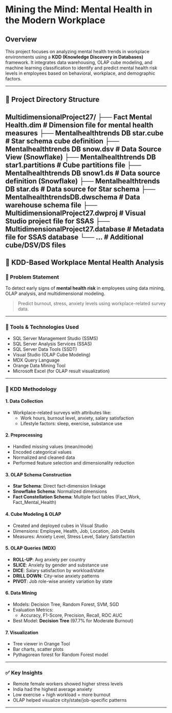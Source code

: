 # Mining the Mind: Mental Health in the Modern Workplace

## Overview

This project focuses on analyzing mental health trends in workplace environments using a **KDD (Knowledge Discovery in Databases)** framework. It integrates data warehousing, OLAP cube modeling, and machine learning classification to identify and predict mental health risk levels in employees based on behavioral, workplace, and demographic factors.

---

## 📁 Project Directory Structure
MultidimensionalProject27/
├── Fact Mental Health.dim # Dimension file for mental health measures
├── Mentalhealthtrends DB star.cube # Star schema cube definition
├── Mentalhealthtrends DB snow.dsv # Data Source View (Snowflake)
├── Mentalhealthtrends DB star1.partitions # Cube partitions file
├── Mentalhealthtrends DB snow1.ds # Data source definition (Snowflake)
├── Mentalhealthtrends DB star.ds # Data source for Star schema
├── MentalhealthtrendsDB.dwschema # Data warehouse schema file
├── MultidimensionalProject27.dwproj # Visual Studio project file for SSAS
├── MultidimensionalProject27.database # Metadata file for SSAS database
└── ... # Additional cube/DSV/DS files
---

## 📌 KDD-Based Workplace Mental Health Analysis

### 🧠 Problem Statement

To detect early signs of **mental health risk** in employees using data mining, OLAP analysis, and multidimensional modeling.

> Predict burnout, stress, anxiety levels using workplace-related survey data.

---

### 🔧 Tools & Technologies Used

- SQL Server Management Studio (SSMS)
- SQL Server Analysis Services (SSAS)
- SQL Server Data Tools (SSDT)
- Visual Studio (OLAP Cube Modeling)
- MDX Query Language
- Orange Data Mining Tool
- Microsoft Excel (for OLAP result visualization)

---

### 🔄 KDD Methodology

#### 1. Data Collection
- Workplace-related surveys with attributes like:
  - Work hours, burnout level, anxiety, salary satisfaction
  - Lifestyle factors: sleep, exercise, substance use

#### 2. Preprocessing
- Handled missing values (mean/mode)
- Encoded categorical values
- Normalized and cleaned data
- Performed feature selection and dimensionality reduction

#### 3. OLAP Schema Construction
- **Star Schema**: Direct fact-dimension linkage
- **Snowflake Schema**: Normalized dimensions
- **Fact Constellation Schema**: Multiple fact tables (Fact_Work, Fact_Mental_Health)

#### 4. Cube Modeling & OLAP
- Created and deployed cubes in Visual Studio
- Dimensions: Employee, Health, Job, Location, Job Details
- Measures: Anxiety Level, Stress Level, Salary Satisfaction

#### 5. OLAP Queries (MDX)
- **ROLL-UP**: Avg anxiety per country
- **SLICE**: Anxiety by gender and substance use
- **DICE**: Salary satisfaction by workload/state
- **DRILL DOWN**: City-wise anxiety patterns
- **PIVOT**: Job role-wise anxiety variation by state

#### 6. Data Mining
- Models: Decision Tree, Random Forest, SVM, SGD
- Evaluation Metrics:
  - Accuracy, F1-Score, Precision, Recall, ROC AUC
- Best Model: **Decision Tree** (97.7% for Moderate Burnout)

#### 7. Visualization
- Tree viewer in Orange Tool
- Bar charts, scatter plots
- Pythagorean forest for Random Forest model

---

### ✅ Key Insights

- Remote female workers showed higher stress levels
- India had the highest average anxiety
- Low exercise + high workload = more burnout
- OLAP helped visualize city/state/job-specific patterns

---


